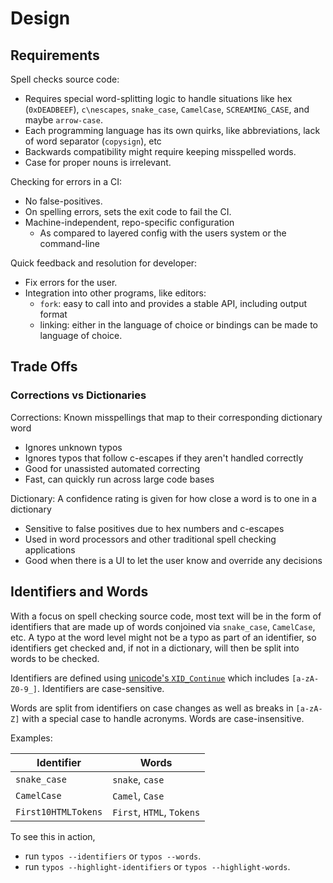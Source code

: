 # Design

## Requirements

Spell checks source code:
- Requires special word-splitting logic to handle situations like hex (`0xDEADBEEF`), `c\nescapes`, `snake_case`, `CamelCase`, `SCREAMING_CASE`, and maybe `arrow-case`.
- Each programming language has its own quirks, like abbreviations, lack of word separator (`copysign`), etc
- Backwards compatibility might require keeping misspelled words.
- Case for proper nouns is irrelevant.

Checking for errors in a CI:
- No false-positives.
- On spelling errors, sets the exit code to fail the CI.
- Machine-independent, repo-specific configuration
  - As compared to layered config with the users system or the command-line

Quick feedback and resolution for developer:
- Fix errors for the user.
- Integration into other programs, like editors:
  - `fork`: easy to call into and provides a stable API, including output format
  - linking: either in the language of choice or bindings can be made to language of choice.

## Trade Offs

### Corrections vs Dictionaries

Corrections: Known misspellings that map to their corresponding dictionary word
- Ignores unknown typos
- Ignores typos that follow c-escapes if they aren't handled correctly
- Good for unassisted automated correcting
- Fast, can quickly run across large code bases

Dictionary: A confidence rating is given for how close a word is to one in a dictionary
- Sensitive to false positives due to hex numbers and c-escapes
- Used in word processors and other traditional spell checking applications
- Good when there is a UI to let the user know and override any decisions

## Identifiers and Words

With a focus on spell checking source code, most text will be in the form of
identifiers that are made up of words conjoined via `snake_case`, `CamelCase`,
etc.  A typo at the word level might not be a typo as part of
an identifier, so identifiers get checked and, if not in a dictionary, will
then be split into words to be checked.

Identifiers are defined using
[unicode's `XID_Continue`](https://www.unicode.org/reports/tr31/#Table_Lexical_Classes_for_Identifiers)
which includes `[a-zA-Z0-9_]`.
Identifiers are case-sensitive.

Words are split from identifiers on case changes as well as breaks in
`[a-zA-Z]` with a special case to handle acronyms.
Words are case-insensitive.

Examples:

| Identifier        | Words               |
|-------------------|---------------------|
| `snake_case`        | `snake`, `case`         |
| `CamelCase`         | `Camel`, `Case`         |
| `First10HTMLTokens` | `First`, `HTML`, `Tokens` |

To see this in action,
- run `typos --identifiers` or `typos --words`.
- run `typos --highlight-identifiers` or `typos --highlight-words`.
